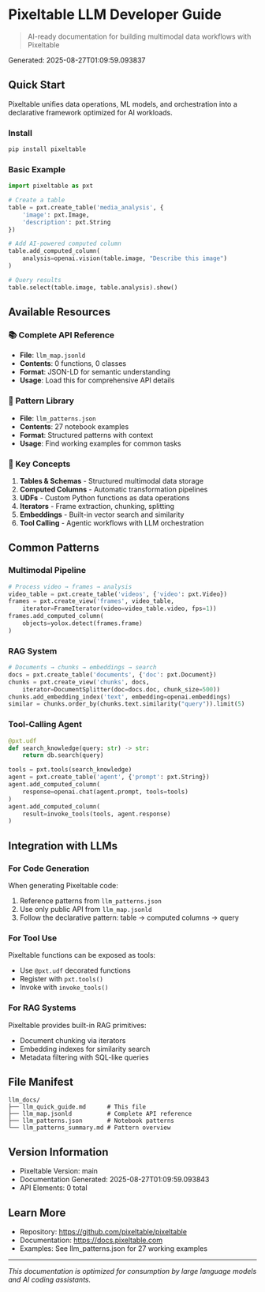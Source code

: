# Pixeltable LLM Developer Guide

> AI-ready documentation for building multimodal data workflows with Pixeltable

Generated: 2025-08-27T01:09:59.093837

## Quick Start

Pixeltable unifies data operations, ML models, and orchestration into a declarative framework optimized for AI workloads.

### Install
```python
pip install pixeltable
```

### Basic Example
```python
import pixeltable as pxt

# Create a table
table = pxt.create_table('media_analysis', {
    'image': pxt.Image,
    'description': pxt.String
})

# Add AI-powered computed column
table.add_computed_column(
    analysis=openai.vision(table.image, "Describe this image")
)

# Query results
table.select(table.image, table.analysis).show()
```

## Available Resources

### 📚 Complete API Reference
- **File**: `llm_map.jsonld`
- **Contents**: 0 functions, 0 classes
- **Format**: JSON-LD for semantic understanding
- **Usage**: Load this for comprehensive API details

### 🎯 Pattern Library  
- **File**: `llm_patterns.json`
- **Contents**: 27 notebook examples
- **Format**: Structured patterns with context
- **Usage**: Find working examples for common tasks

### 🚀 Key Concepts

1. **Tables & Schemas** - Structured multimodal data storage
2. **Computed Columns** - Automatic transformation pipelines  
3. **UDFs** - Custom Python functions as data operations
4. **Iterators** - Frame extraction, chunking, splitting
5. **Embeddings** - Built-in vector search and similarity
6. **Tool Calling** - Agentic workflows with LLM orchestration

## Common Patterns

### Multimodal Pipeline
```python
# Process video → frames → analysis
video_table = pxt.create_table('videos', {'video': pxt.Video})
frames = pxt.create_view('frames', video_table, 
    iterator=FrameIterator(video=video_table.video, fps=1))
frames.add_computed_column(
    objects=yolox.detect(frames.frame)
)
```

### RAG System
```python  
# Documents → chunks → embeddings → search
docs = pxt.create_table('documents', {'doc': pxt.Document})
chunks = pxt.create_view('chunks', docs,
    iterator=DocumentSplitter(doc=docs.doc, chunk_size=500))
chunks.add_embedding_index('text', embedding=openai.embeddings)
similar = chunks.order_by(chunks.text.similarity("query")).limit(5)
```

### Tool-Calling Agent
```python
@pxt.udf
def search_knowledge(query: str) -> str:
    return db.search(query)

tools = pxt.tools(search_knowledge)
agent = pxt.create_table('agent', {'prompt': pxt.String})
agent.add_computed_column(
    response=openai.chat(agent.prompt, tools=tools)
)
agent.add_computed_column(
    result=invoke_tools(tools, agent.response)
)
```

## Integration with LLMs

### For Code Generation
When generating Pixeltable code:
1. Reference patterns from `llm_patterns.json`
2. Use only public API from `llm_map.jsonld`
3. Follow the declarative pattern: table → computed columns → query

### For Tool Use
Pixeltable functions can be exposed as tools:
- Use `@pxt.udf` decorated functions
- Register with `pxt.tools()`
- Invoke with `invoke_tools()`

### For RAG Systems
Pixeltable provides built-in RAG primitives:
- Document chunking via iterators
- Embedding indexes for similarity search
- Metadata filtering with SQL-like queries

## File Manifest

```
llm_docs/
├── llm_quick_guide.md      # This file
├── llm_map.jsonld          # Complete API reference
├── llm_patterns.json       # Notebook patterns
└── llm_patterns_summary.md # Pattern overview
```

## Version Information

- Pixeltable Version: main
- Documentation Generated: 2025-08-27T01:09:59.093843
- API Elements: 0 total

## Learn More

- Repository: https://github.com/pixeltable/pixeltable
- Documentation: https://docs.pixeltable.com
- Examples: See llm_patterns.json for 27 working examples

---

*This documentation is optimized for consumption by large language models and AI coding assistants.*
